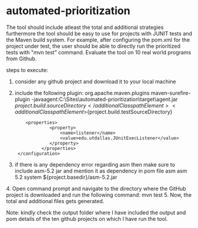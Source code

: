 # automated-prioritization

The tool should include atleast the total and additional strategies
furthermore the tool should be easy to use for projects with JUNIT tests
and the Maven build system. For example, after configuring the pom.xml
for the project under test, the user should be able to directly run the
prioritized tests with "mvn test" command. Evaluate the tool on 10 real world
programs from Github.

steps to execute:
1. consider any github project and download it to your local machine
2. include the following plugin:
	<plugin>
        <groupId>org.apache.maven.plugins</groupId>
        <artifactId>maven-surefire-plugin</artifactId>
          <configuration>
          	<argLine>-javaagent:C:\Sites\automated-prioritization\target\agent.jar</argLine> 
			     <additionalClasspathElements>
             <additionalClasspathElement>${project.build.sourceDirectory}</additionalClasspathElement>
             <additionalClasspathElement>${project.build.testSourceDirectory}</additionalClasspathElement>
          </additionalClasspathElements>

           <properties>
			     	<property>
			     		<name>listener</name>
			     		<value>edu.utdallas.JUnitExecListener</value>
			     	</property>
			     </properties>  
        </configuration>
      </plugin>  
3. if there is any dependency error regarding asm then make sure to include asm-5.2 jar and mention it as dependency in pom file
	<dependency>
      <groupId>asm</groupId>
      <artifactId>asm</artifactId>
      <version>5.2</version>
      <scope>system</scope>
      <systemPath>${project.basedir}/asm-5.2.jar</systemPath>
  </dependency>
4. Open command prompt and navigate to the directory where the GitHub project is downloaded and run the following command:
			mvn test
5. Now, the total and additional files gets generated.

Note: kindly check the output folder where I have included the output and pom details of the ten github projects on which I have run the tool.

